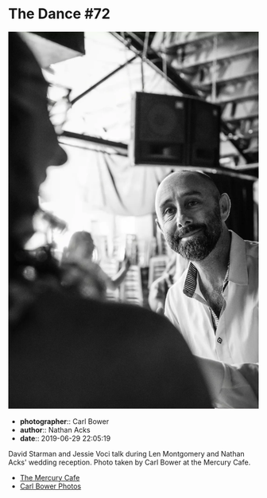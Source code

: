 # The Dance #72

![David Starman and Jessie Starman Voci talk](assets/2019-06-29-set-4-the-dance-72.webp)

* **photographer**:: Carl Bower  
* **author**:: Nathan Acks  
* **date**:: 2019-06-29 22:05:19

David Starman and Jessie Voci talk during Len Montgomery and Nathan Acks' wedding reception. Photo taken by Carl Bower at the Mercury Cafe.

* [The Mercury Cafe](http://mercurycafe.com)
* [Carl Bower Photos](https://carlbowerphotos.com)
